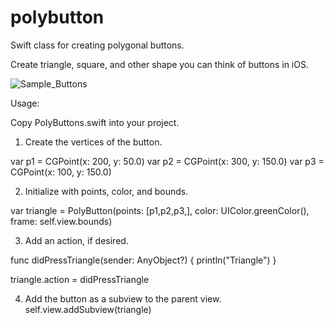 # polybutton
Swift class for creating polygonal buttons.

Create triangle, square, and other shape you can think of buttons in iOS.


![Sample_Buttons](https://github.com/benjaminhass/polybutton/blob/master/Screenshots/Sample_Buttons.png)

Usage:

Copy PolyButtons.swift into your project.
1. Create the vertices of the button.

var p1 = CGPoint(x: 200, y: 50.0)
var p2 = CGPoint(x: 300, y: 150.0)
var p3 = CGPoint(x: 100, y: 150.0)

2. Initialize with points, color, and bounds.

var triangle = PolyButton(points: [p1,p2,p3,], color: UIColor.greenColor(), frame: self.view.bounds)

3. Add an action, if desired.

func didPressTriangle(sender: AnyObject?) {
 println("Triangle")
}

triangle.action = didPressTriangle

4. Add the button as a subview to the parent view.
self.view.addSubview(triangle)
